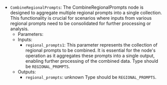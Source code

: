 - `CombineRegionalPrompts`: The CombineRegionalPrompts node is designed to aggregate multiple regional prompts into a single collection. This functionality is crucial for scenarios where inputs from various regional prompts need to be consolidated for further processing or analysis.
    - Parameters:
    - Inputs:
        - `regional_prompts1`: This parameter represents the collection of regional prompts to be combined. It is essential for the node's operation as it aggregates these prompts into a single output, enabling further processing of the combined data. Type should be `REGIONAL_PROMPTS`.
    - Outputs:
        - `regional_prompts`: unknown Type should be `REGIONAL_PROMPTS`.
